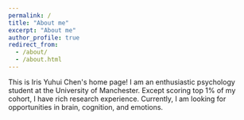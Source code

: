 ```yaml
---
permalink: /
title: "About me"
excerpt: "About me"
author_profile: true
redirect_from: 
  - /about/
  - /about.html
---
```


This is Iris Yuhui Chen's home page! I am an enthusiastic psychology student at the University of Manchester. Except scoring top 1% of my cohort, I have rich research experience. Currently, I am looking for opportunities in brain, cognition, and emotions. 


